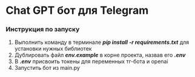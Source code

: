 # Chat GPT бот для Telegram

### Инструкция по запуску
1. Выполнить команду в терминале ***pip install -r requirements.txt*** для установки нужных библиотек
2. Дублировать файл ***env.example*** в корне проекта, назвав его ***.env***
3. В ***.env*** присвоить токены для переменных тг-бота и openai
4. Запустить бот из main.py